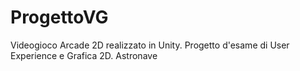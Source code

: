 # ProgettoVG
Videogioco Arcade 2D realizzato in Unity.
Progetto d'esame di User Experience e Grafica 2D.
Astronave 
